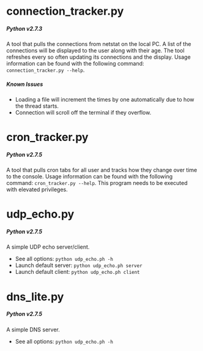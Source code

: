 # connection_tracker.py
##### Python v2.7.3

A tool that pulls the connections from netstat on the local PC. A list of the connections will be displayed to the user along with their age. The tool refreshes every so often updating its connections and the display. Usage information can be found with the following command: `connection_tracker.py --help`.

##### Known Issues

* Loading a file will increment the times by one automatically due to how the thread starts.
* Connection will scroll off the terminal if they overflow.

# cron_tracker.py
##### Python v2.7.5

A tool that pulls cron tabs for all user and tracks how they change over time to the console. Usage information can be found with the following command: `cron_tracker.py --help`. This program needs to be executed with elevated privileges.

# udp_echo.py
##### Python v2.7.5

A simple UDP echo server/client.

* See all options: `python udp_echo.ph -h`
* Launch default server: `python udp_echo.ph server`
* Launch default client: `python udp_echo.ph client`

# dns_lite.py
##### Python v2.7.5

A simple DNS server.

* See all options: `python udp_echo.ph -h`